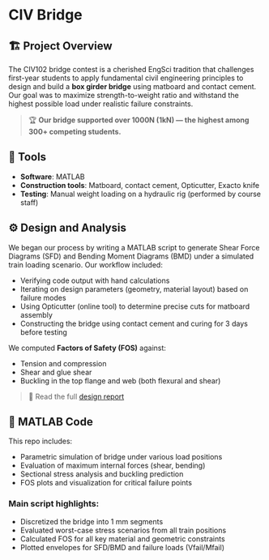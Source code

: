 # CIV Bridge

## 🏗️ Project Overview

The CIV102 bridge contest is a cherished EngSci tradition that challenges first-year students to apply fundamental civil engineering principles to design and build a **box girder bridge** using matboard and contact cement. Our goal was to maximize strength-to-weight ratio and withstand the highest possible load under realistic failure constraints.

> 🏆 **Our bridge supported over 1000N (1kN) — the highest among 300+ competing students.**

## 🧱 Tools
- **Software**: MATLAB 
- **Construction tools**: Matboard, contact cement, Opticutter, Exacto knife
- **Testing**: Manual weight loading on a hydraulic rig (performed by course staff)

## ⚙️ Design and Analysis

We began our process by writing a MATLAB script to generate Shear Force Diagrams (SFD) and Bending Moment Diagrams (BMD) under a simulated train loading scenario. Our workflow included:
- Verifying code output with hand calculations
- Iterating on design parameters (geometry, material layout) based on failure modes
- Using Opticutter (online tool) to determine precise cuts for matboard assembly
- Constructing the bridge using contact cement and curing for 3 days before testing

We computed **Factors of Safety (FOS)** against:
- Tension and compression
- Shear and glue shear
- Buckling in the top flange and web (both flexural and shear)
> 📄 Read the full [design report](https://docs.google.com/document/d/1NyjHP5j28R9uciNkeaLgJFvNh0XSbSl3FdUJxr8d7a8/edit?usp=sharing)

## 🧪 MATLAB Code
This repo includes:
- Parametric simulation of bridge under various load positions
- Evaluation of maximum internal forces (shear, bending)
- Sectional stress analysis and buckling prediction
- FOS plots and visualization for critical failure points

### Main script highlights:
- Discretized the bridge into 1 mm segments
- Evaluated worst-case stress scenarios from all train positions
- Calculated FOS for all key material and geometric constraints
- Plotted envelopes for SFD/BMD and failure loads (Vfail/Mfail)

